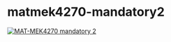 # matmek4270-mandatory2

[![MAT-MEK4270 mandatory 2](https://github.com/Hellscore94/mandatory2/actions/workflows/main.yml/badge.svg)](https://github.com/Hellscore/mandatory2/actions/workflows/main.yml)
